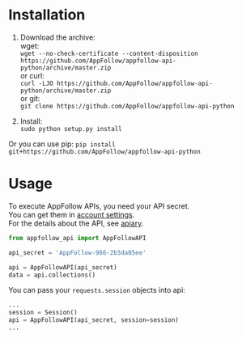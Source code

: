 # Installation
1. Download the archive:  
wget:  
`wget --no-check-certificate --content-disposition https://github.com/AppFollow/appfollow-api-python/archive/master.zip`  
or curl:  
`curl -LJO https://github.com/AppFollow/appfollow-api-python/archive/master.zip`  
or git:  
`git clone https://github.com/AppFollow/appfollow-api-python`

2. Install:  
`sudo python setup.py install`

Or you can use pip: 
`pip install git+https://github.com/AppFollow/appfollow-api-python`

# Usage
To execute AppFollow APIs, you need your API secret.  
You can get them in [account settings](http://watch.appfollow.io/settings/general).  
For the details about the API, see [apiary](https://appfollow.docs.apiary.io/#).

```python
from appfollow_api import AppFollowAPI

api_secret = 'AppFollow-966-2b3da05ee'

api = AppFollowAPI(api_secret)
data = api.collections()
```

You can pass your `requests.session` objects into api:
```python
...
session = Session()
api = AppFollowAPI(api_secret, session=session)
...
```

